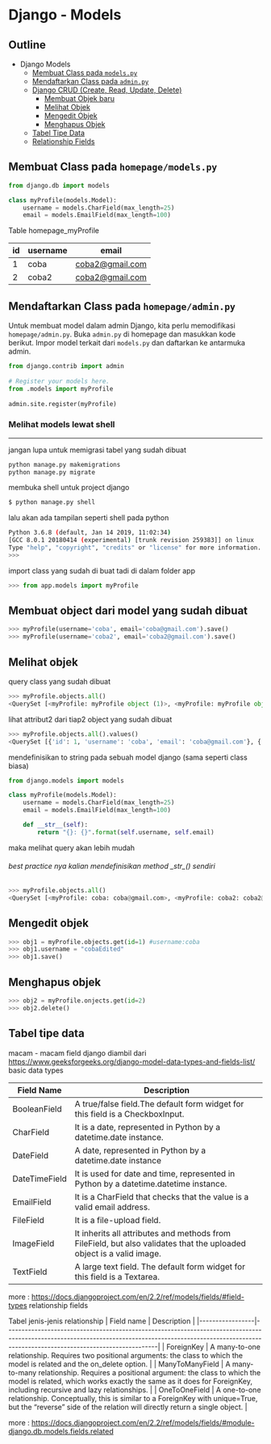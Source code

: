 # Django - Models

## Outline
* Django Models
  * [Membuat Class pada `models.py`](#membuat-class-pada-homepagemodelspy)
  * [Mendaftarkan Class pada `admin.py`](#mendaftarkan-class-pada-homepageadminpy)
  * [Django CRUD (Create, Read, Update, Delete)](#Django-CRUD)
    * [Membuat Objek baru](#membuat-object-dari-model-yang-sudah-dibuat)
    * [Melihat Objek](#melihat-objek)
    * [Mengedit Objek](#mengedit-objek)
    * [Menghapus Objek](#menghapus-objek)
  * [Tabel Tipe Data](#tabel-tipe-data)
  * [Relationship Fields](#tabel-jenis-jenis-relationship)

Membuat Class pada `homepage/models.py`
---
```python
from django.db import models

class myProfile(models.Model):
    username = models.CharField(max_length=25)
    email = models.EmailField(max_length=100)
```

Table homepage_myProfile

| id | username    | email                 |
|----|-------------|-----------------------|
| 1  | coba        | coba2@gmail.com       |
| 2  | coba2       | coba2@gmail.com       |

Mendaftarkan Class pada `homepage/admin.py`
---
Untuk membuat model dalam admin Django, kita perlu memodifikasi `homepage/admin.py`. Buka `admin.py` di homepage dan masukkan kode berikut. Impor model terkait dari `models.py` dan daftarkan ke antarmuka admin.

```python
from django.contrib import admin  
    
# Register your models here.  
from .models import myProfile  
    
admin.site.register(myProfile)  
```

### Melihat models lewat shell
---
jangan lupa untuk memigrasi tabel yang sudah dibuat
```bash
python manage.py makemigrations
python manage.py migrate
```

membuka shell untuk project django
```bash
$ python manage.py shell
```
lalu akan ada tampilan seperti shell pada python

```bash
Python 3.6.8 (default, Jan 14 2019, 11:02:34)
[GCC 8.0.1 20180414 (experimental) [trunk revision 259383]] on linux
Type "help", "copyright", "credits" or "license" for more information.
>>>
```

import class yang sudah di buat tadi di dalam folder app
```python
>>> from app.models import myProfile
```

Membuat object dari model yang sudah dibuat
---
```python
>>> myProfile(username='coba', email='coba@gmail.com').save()
>>> myProfile(username='coba2', email='coba2@gmail.com').save()
```

Melihat objek
---
query class yang sudah dibuat 

```python
>>> myProfile.objects.all()
<QuerySet [<myProfile: myProfile object (1)>, <myProfile: myProfile object (2)>]>
```

lihat attribut2 dari tiap2 object yang sudah dibuat
```python
>>> myProfile.objects.all().values()
<QuerySet [{'id': 1, 'username': 'coba', 'email': 'coba@gmail.com'}, {'id': 2, 'username': 'coba2', 'email': 'coba2@gmail.com'}]>
```

mendefinisikan to string pada sebuah model django (sama seperti class biasa)
```python
from django.models import models

class myProfile(models.Model):
    username = models.CharField(max_length=25)
    email = models.EmailField(max_length=100)

    def __str__(self):
        return "{}: {}".format(self.username, self.email)
```

maka melihat query akan lebih mudah
###### best practice nya kalian mendefinisikan method \__str__() sendiri
```python
>>> myProfile.objects.all()
<QuerySet [<myProfile: coba: coba@gmail.com>, <myProfile: coba2: coba2@gmail.com>]>
```

Mengedit objek
---
```python
>>> obj1 = myProfile.objects.get(id=1) #username:coba
>>> obj1.username = "cobaEdited"
>>> obj1.save()
```

Menghapus objek
---
```python
>>> obj2 = myProfile.onjects.get(id=2)
>>> obj2.delete()
```
Tabel tipe data
---
macam - macam field django diambil dari https://www.geeksforgeeks.org/django-model-data-types-and-fields-list/
basic data types

| Field Name    | Description                                                                                                          |
|---------------|----------------------------------------------------------------------------------------------------------------------|
| BooleanField  | A true/false field.The default form widget for this field is a CheckboxInput.                                        |
| CharField     | It is a date, represented in Python by a datetime.date instance.                                                     |
| DateField     | A date, represented in Python by a datetime.date instance                                                            |
| DateTimeField | It is used for date and time, represented in Python by a datetime.datetime instance.                                 |
| EmailField    | It is a CharField that checks that the value is a valid email address.                                               |
| FileField     | It is a file-upload field.                                                                                           |
| ImageField    | It inherits all attributes and methods from FileField, but also validates that the uploaded object is a valid image. |
| TextField     | A large text field. The default form widget for this field is a Textarea.                                            |
more : https://docs.djangoproject.com/en/2.2/ref/models/fields/#field-types
relationship fields

Tabel jenis-jenis relationship 
| Field name      | Description                                                                                                                                                                                               |
|-----------------|-----------------------------------------------------------------------------------------------------------------------------------------------------------------------------------------------------------|
| ForeignKey      | A many-to-one relationship. Requires two positional arguments: the class to which the model is related and the on_delete option.                                                                          |
| ManyToManyField | A many-to-many relationship. Requires a positional argument: the class to which the model is related, which works exactly the same as it does for ForeignKey, including recursive and lazy relationships. |
| OneToOneField   | A one-to-one relationship. Conceptually, this is similar to a ForeignKey with unique=True, but the “reverse” side of the relation will directly return a single object.                                   |

more : https://docs.djangoproject.com/en/2.2/ref/models/fields/#module-django.db.models.fields.related